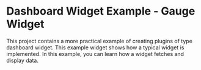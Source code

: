 # Dashboard Widget Example - Gauge Widget
This project contains a more practical example of creating plugins of type dashboard widget. This example widget shows how a typical widget is
implemented. In this example, you can learn how a widget fetches and display data.
